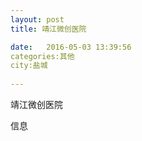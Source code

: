 ```yaml
--- 
layout: post 
title: 靖江微创医院

date:   2016-05-03 13:39:56 
categories:其他  
city:盐城
  
--- 
```

   
靖江微创医院

信息

